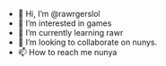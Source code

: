 - 👋 Hi, I’m @rawrgerslol
- 👀 I’m interested in games
- 🌱 I’m currently learning rawr
- 💞️ I’m looking to collaborate on nunys.
- 📫 How to reach me nunya

<!---
rawrgerslol/rawrgerslol is a ✨ special ✨ repository because its `README.md` (this file) appears on your GitHub profile.
You can click the Preview link to take a look at your changes.
--->

